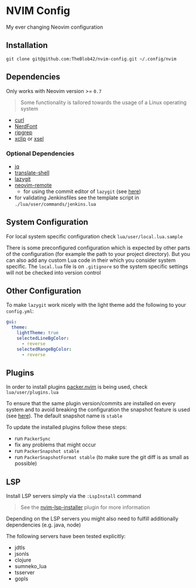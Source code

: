 # NVIM Config

My ever changing Neovim configuration

## Installation

```
git clone git@github.com:TheBlob42/nvim-config.git ~/.config/nvim
```

## Dependencies

Only works with Neovim version >= `0.7`

> Some functionality is tailored towards the usage of a Linux operating system

- [curl](https://curl.se/)
- [NerdFont](https://www.nerdfonts.com/)
- [ripgrep](https://github.com/BurntSushi/ripgrep)
- [xclip](https://github.com/astrand/xclip) or [xsel](https://github.com/kfish/xsel) 

### Optional Dependencies 

- [jq](https://stedolan.github.io/jq/)
- [translate-shell](https://github.com/soimort/translate-shell)
- [lazygit](https://github.com/jesseduffield/lazygit)
- [neovim-remote](https://github.com/mhinz/neovim-remote) 
  - for using the commit editor of `lazygit` (see [here](https://github.com/kdheepak/lazygit.nvim#usage))
- for validating Jenkinsfiles see the template script in `./lua/user/commands/jenkins.lua`

## System Configuration

For local system specific configuration check `lua/user/local.lua.sample`

There is some preconfigured configuration which is expected by other parts of the configuration (for example the path to your project directory). But you can also add any custom Lua code in their which you consider system specific. The `local.lua` file is on `.gitignore` so the system specific settings will not be checked into version control

## Other Configuration

To make `lazygit` work nicely with the light theme add the following to your `config.yml`:

```yaml
gui:
  theme:
    lightTheme: true
    selectedLineBgColor:
      - reverse
    selectedRangeBgColor:
      - reverse
```

## Plugins

In order to install plugins [packer.nvim](https://github.com/wbthomason/packer.nvim) is being used, check `lua/user/plugins.lua`

To ensure that the same plugin version/commits are installed on every system and to avoid breaking the configuration the snapshot feature is used (see [here](https://github.com/wbthomason/packer.nvim/pull/370)). The default snapshot name is `stable`

To update the installed plugins follow these steps:

- run `PackerSync`
- fix any problems that might occur
- run `PackerSnapshot stable`
- run `PackerSnapshotFormat stable` (to make sure the git diff is as small as possible)

## LSP

Install LSP servers simply via the `:LspInstall` command

> See the [nvim-lsp-installer](https://github.com/williamboman/nvim-lsp-installer) plugin for more information

Depending on the LSP servers you might also need to fulfill additionally dependencies (e.g. java, node)

The following servers have been tested explicitly:

- jdtls
- jsonls
- clojure
- sumneko_lua
- tsserver
- gopls
